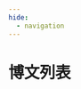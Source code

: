 ```yaml
---
hide:
  - navigation
---
```


# 博文列表

<style>
.md-post__content > p a {
    color: inherit;
}
</style>
